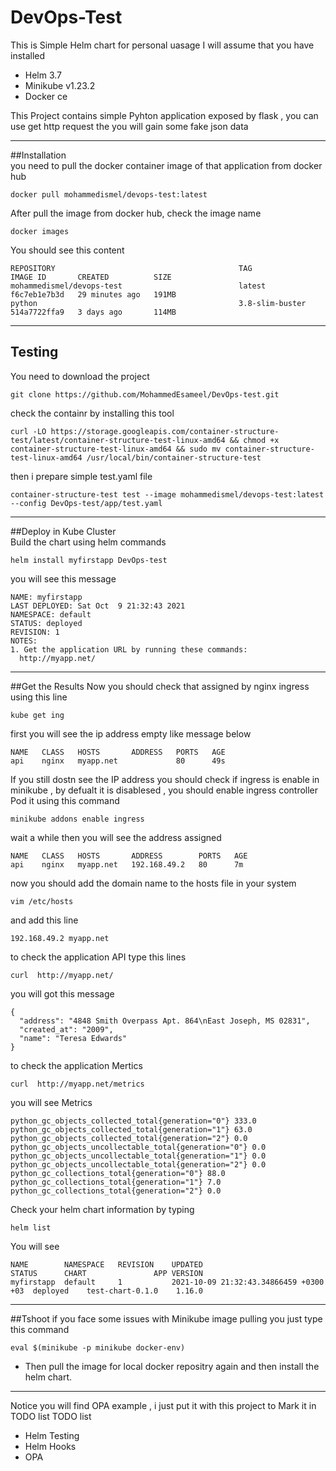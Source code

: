 # DevOps-Test
This is Simple Helm chart for personal uasage 
I will assume that you have installed 
- Helm 3.7
- Minikube v1.23.2 
- Docker ce

This Project contains simple Pyhton application exposed by flask , you can use get http request the you will gain some fake json data

----------------------------------------------------------------------------------------------------------------------
##Installation<br />
you need to pull the docker container image of that application from docker hub
```
docker pull mohammedismel/devops-test:latest
```
After pull the image from docker hub, check the image name 
```
docker images
```
You should see this content 
```
REPOSITORY                                         TAG               IMAGE ID       CREATED          SIZE    
mohammedismel/devops-test                          latest            f6c7eb1e7b3d   29 minutes ago   191MB   
python                                             3.8-slim-buster   514a7722ffa9   3 days ago       114MB         
```
----------------------------------------------------------------------------------------------------------------------
## Testing 
You need to download the project
```
git clone https://github.com/MohammedEsameel/DevOps-test.git
```
check the containr by installing this tool
```
curl -LO https://storage.googleapis.com/container-structure-test/latest/container-structure-test-linux-amd64 && chmod +x container-structure-test-linux-amd64 && sudo mv container-structure-test-linux-amd64 /usr/local/bin/container-structure-test
```
then i prepare simple test.yaml file 
```
container-structure-test test --image mohammedismel/devops-test:latest --config DevOps-test/app/test.yaml
```

----------------------------------------------------------------------------------------------------------------------
##Deploy in Kube Cluster<br />
Build the chart using helm commands
```
helm install myfirstapp DevOps-test
```
you will see this message 
```
NAME: myfirstapp
LAST DEPLOYED: Sat Oct  9 21:32:43 2021
NAMESPACE: default
STATUS: deployed
REVISION: 1
NOTES:
1. Get the application URL by running these commands:
  http://myapp.net/
```

----------------------------------------------------------------------------------------------------------------------
##Get the Results
Now you should check that assigned by nginx ingress using this line 
```
kube get ing
```
first you will see the ip address empty like message below
```
NAME   CLASS   HOSTS       ADDRESS   PORTS   AGE
api    nginx   myapp.net             80      49s
```
If you still dostn see the IP address you should check if ingress is enable in minikube , by defualt it is disablesed , you should enable ingress controller Pod it using this command 
```
minikube addons enable ingress
```
wait a while then you will see the address assigned

```
NAME   CLASS   HOSTS       ADDRESS        PORTS   AGE
api    nginx   myapp.net   192.168.49.2   80      7m
```

now you should add the domain name to the hosts file in your system
```
vim /etc/hosts
```
and add this line 

```
192.168.49.2 myapp.net
```
to check the application API type this lines
```
curl  http://myapp.net/
```
you will got this message 
```
{
  "address": "4848 Smith Overpass Apt. 864\nEast Joseph, MS 02831", 
  "created_at": "2009", 
  "name": "Teresa Edwards"
}
```

to check the application Mertics 
```
curl  http://myapp.net/metrics
```
you will see Metrics
```
python_gc_objects_collected_total{generation="0"} 333.0
python_gc_objects_collected_total{generation="1"} 63.0
python_gc_objects_collected_total{generation="2"} 0.0
python_gc_objects_uncollectable_total{generation="0"} 0.0
python_gc_objects_uncollectable_total{generation="1"} 0.0
python_gc_objects_uncollectable_total{generation="2"} 0.0
python_gc_collections_total{generation="0"} 88.0
python_gc_collections_total{generation="1"} 7.0
python_gc_collections_total{generation="2"} 0.0
```
Check your helm chart information by typing 
```
helm list
```
You will see
```
NAME      	NAMESPACE	REVISION	UPDATED                               	STATUS  	CHART           	APP VERSION
myfirstapp	default  	1       	2021-10-09 21:32:43.34866459 +0300 +03	deployed	test-chart-0.1.0	1.16.0     
```
----------------------------------------------------------------------------------------------------------------------
##Tshoot
if you face some issues with Minikube image pulling you just type this command 
```
eval $(minikube -p minikube docker-env)
```
- Then pull the image for local docker repositry again and then install the helm chart.

---
Notice you will find OPA example , i just put it with this project to Mark it in TODO list
TODO list
* Helm Testing
* Helm Hooks
* OPA

